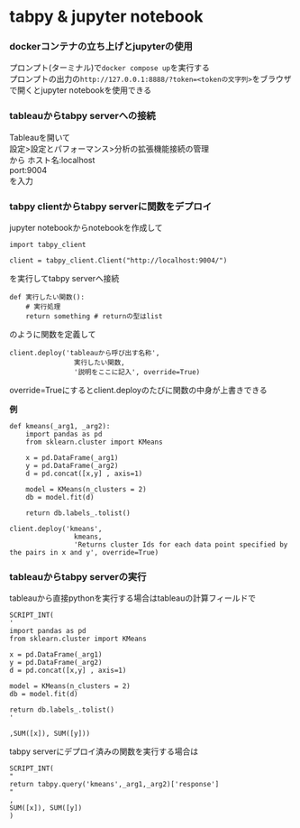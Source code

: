 # tabpy & jupyter notebook

### dockerコンテナの立ち上げとjupyterの使用
プロンプト(ターミナル)で`docker compose up`を実行する  
プロンプトの出力の`http://127.0.0.1:8888/?token=<tokenの文字列>`をブラウザで開くとjupyter notebookを使用できる

### tableauからtabpy serverへの接続
Tableauを開いて  
設定>設定とパフォーマンス>分析の拡張機能接続の管理  
から
ホスト名:localhost  
port:9004  
を入力

### tabpy clientからtabpy serverに関数をデプロイ
jupyter notebookからnotebookを作成して  
```
import tabpy_client

client = tabpy_client.Client("http://localhost:9004/")
```
を実行してtabpy serverへ接続

```
def 実行したい関数():
    # 実行処理
    return something # returnの型はlist
```
のように関数を定義して
```
client.deploy('tableauから呼び出す名称',
                実行したい関数,
                '説明をここに記入', override=True)
```
override=Trueにするとclient.deployのたびに関数の中身が上書きできる  

**例**

```
def kmeans(_arg1, _arg2):
    import pandas as pd
    from sklearn.cluster import KMeans

    x = pd.DataFrame(_arg1)
    y = pd.DataFrame(_arg2)
    d = pd.concat([x,y] , axis=1)

    model = KMeans(n_clusters = 2)
    db = model.fit(d)

    return db.labels_.tolist()

client.deploy('kmeans',
                kmeans,
                'Returns cluster Ids for each data point specified by the pairs in x and y', override=True)
```

### tableauからtabpy serverの実行
tableauから直接pythonを実行する場合はtableauの計算フィールドで
```
SCRIPT_INT(
'
import pandas as pd
from sklearn.cluster import KMeans

x = pd.DataFrame(_arg1)
y = pd.DataFrame(_arg2)
d = pd.concat([x,y] , axis=1)

model = KMeans(n_clusters = 2)
db = model.fit(d)

return db.labels_.tolist()
'

,SUM([x]), SUM([y]))
```

tabpy serverにデプロイ済みの関数を実行する場合は
```
SCRIPT_INT(
"
return tabpy.query('kmeans',_arg1,_arg2)['response']
"
,
SUM([x]), SUM([y])
)
```